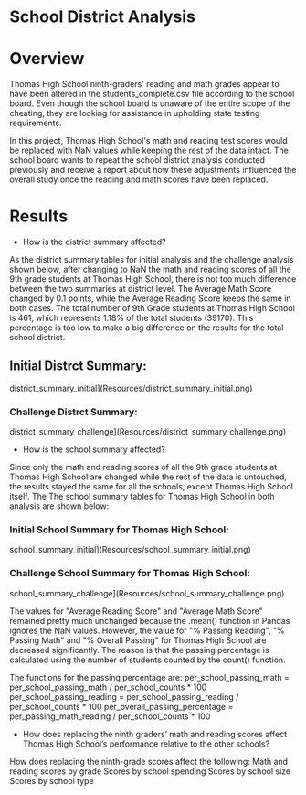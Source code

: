 # School District Analysis



# Overview

Thomas High School ninth-graders' reading and math grades appear to have been altered in the students_complete.csv file according to the school board. Even though the school board is unaware of the entire scope of the cheating, they are looking for assistance in upholding state testing requirements. 

In this project, Thomas High School's math and reading test scores would be replaced with NaN values while keeping the rest of the data intact. The school board wants to repeat the school district analysis conducted previously and receive a report about how these adjustments influenced the overall study once the reading and math scores have been replaced.




# Results


- How is the district summary affected?


As the district summary tables for initial analysis and the challenge analysis shown below, after changing to NaN the math and reading scores of all the 9th grade students at Thomas High School, there is not too much difference between the two summaries at district level. The Average Math Score changed by 0.1 points, while the Average Reading Score keeps the same in both cases. The total number of 9th Grade students at Thomas High School is 461, which represents 1.18% of the total students (39170). This percentage is too low to make a big difference on the results for the total school district.


## Initial Distrct Summary:

district_summary_initial](Resources/district_summary_initial.png)



### Challenge Distrct Summary:

district_summary_challenge](Resources/district_summary_challenge.png)




- How is the school summary affected?


Since only the math and reading scores of all the 9th grade students at Thomas High School are changed while the rest of the data is untouched, the results stayed the same for all the schools, except Thomas High School itself. The The school summary tables for Thomas High School in both analysis are shown below:


### Initial School Summary for Thomas High School:

school_summary_initial](Resources/school_summary_initial.png)



### Challenge School Summary for Thomas High School:

school_summary_challenge](Resources/school_summary_challenge.png)



The values for "Average Reading Score" and "Average Math Score" remained pretty much unchanged because the .mean() function in Pandas ignores the NaN values. However, the value for "% Passing Reading", "% Passing Math" and "% Overall Passing" for Thomas High School are decreased significantly. The reason is that the passing percentage is calculated using the number of students counted by the count() function. 

The functions for the passing percentage are:
  per_school_passing_math = per_school_passing_math / per_school_counts * 100
  per_school_passing_reading = per_school_passing_reading / per_school_counts * 100
  per_overall_passing_percentage = per_passing_math_reading / per_school_counts * 100




- How does replacing the ninth graders’ math and reading scores affect Thomas High School’s performance relative to the other schools?








How does replacing the ninth-grade scores affect the following:
Math and reading scores by grade
Scores by school spending
Scores by school size
Scores by school type
